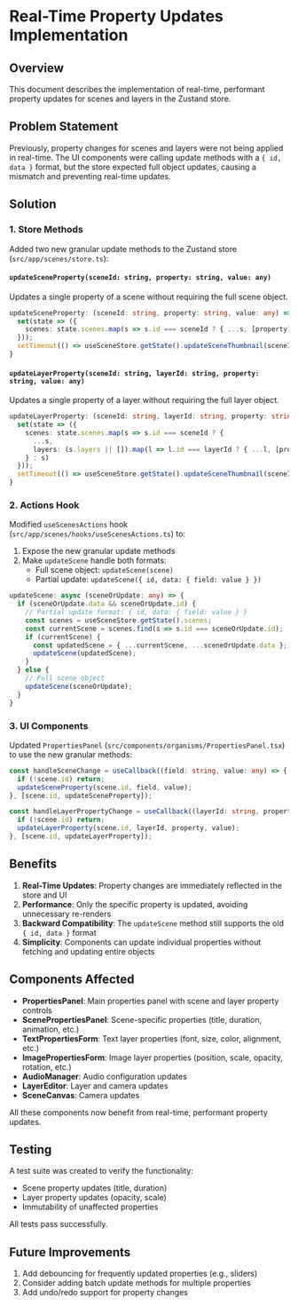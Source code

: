 # Real-Time Property Updates Implementation

## Overview
This document describes the implementation of real-time, performant property updates for scenes and layers in the Zustand store.

## Problem Statement
Previously, property changes for scenes and layers were not being applied in real-time. The UI components were calling update methods with a `{ id, data }` format, but the store expected full object updates, causing a mismatch and preventing real-time updates.

## Solution

### 1. Store Methods
Added two new granular update methods to the Zustand store (`src/app/scenes/store.ts`):

#### `updateSceneProperty(sceneId: string, property: string, value: any)`
Updates a single property of a scene without requiring the full scene object.

```typescript
updateSceneProperty: (sceneId: string, property: string, value: any) => {
  set(state => ({
    scenes: state.scenes.map(s => s.id === sceneId ? { ...s, [property]: value } : s)
  }));
  setTimeout(() => useSceneStore.getState().updateSceneThumbnail(sceneId), 0);
}
```

#### `updateLayerProperty(sceneId: string, layerId: string, property: string, value: any)`
Updates a single property of a layer without requiring the full layer object.

```typescript
updateLayerProperty: (sceneId: string, layerId: string, property: string, value: any) => {
  set(state => ({
    scenes: state.scenes.map(s => s.id === sceneId ? {
      ...s,
      layers: (s.layers || []).map(l => l.id === layerId ? { ...l, [property]: value } : l)
    } : s)
  }));
  setTimeout(() => useSceneStore.getState().updateSceneThumbnail(sceneId), 0);
}
```

### 2. Actions Hook
Modified `useScenesActions` hook (`src/app/scenes/hooks/useScenesActions.ts`) to:

1. Expose the new granular update methods
2. Make `updateScene` handle both formats:
   - Full scene object: `updateScene(scene)`
   - Partial update: `updateScene({ id, data: { field: value } })`

```typescript
updateScene: async (sceneOrUpdate: any) => {
  if (sceneOrUpdate.data && sceneOrUpdate.id) {
    // Partial update format: { id, data: { field: value } }
    const scenes = useSceneStore.getState().scenes;
    const currentScene = scenes.find(s => s.id === sceneOrUpdate.id);
    if (currentScene) {
      const updatedScene = { ...currentScene, ...sceneOrUpdate.data };
      updateScene(updatedScene);
    }
  } else {
    // Full scene object
    updateScene(sceneOrUpdate);
  }
}
```

### 3. UI Components
Updated `PropertiesPanel` (`src/components/organisms/PropertiesPanel.tsx`) to use the new granular methods:

```typescript
const handleSceneChange = useCallback((field: string, value: any) => {
  if (!scene.id) return;
  updateSceneProperty(scene.id, field, value);
}, [scene.id, updateSceneProperty]);

const handleLayerPropertyChange = useCallback((layerId: string, property: string, value: any) => {
  if (!scene.id) return;
  updateLayerProperty(scene.id, layerId, property, value);
}, [scene.id, updateLayerProperty]);
```

## Benefits

1. **Real-Time Updates**: Property changes are immediately reflected in the store and UI
2. **Performance**: Only the specific property is updated, avoiding unnecessary re-renders
3. **Backward Compatibility**: The `updateScene` method still supports the old `{ id, data }` format
4. **Simplicity**: Components can update individual properties without fetching and updating entire objects

## Components Affected

- **PropertiesPanel**: Main properties panel with scene and layer property controls
- **ScenePropertiesPanel**: Scene-specific properties (title, duration, animation, etc.)
- **TextPropertiesForm**: Text layer properties (font, size, color, alignment, etc.)
- **ImagePropertiesForm**: Image layer properties (position, scale, opacity, rotation, etc.)
- **AudioManager**: Audio configuration updates
- **LayerEditor**: Layer and camera updates
- **SceneCanvas**: Camera updates

All these components now benefit from real-time, performant property updates.

## Testing

A test suite was created to verify the functionality:
- Scene property updates (title, duration)
- Layer property updates (opacity, scale)
- Immutability of unaffected properties

All tests pass successfully.

## Future Improvements

1. Add debouncing for frequently updated properties (e.g., sliders)
2. Consider adding batch update methods for multiple properties
3. Add undo/redo support for property changes
